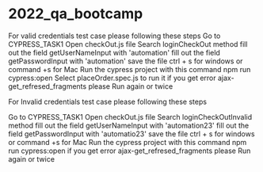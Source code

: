 # 2022_qa_bootcamp
For valid credentials test case please following these steps 
Go to CYPRESS_TASK1
Open checkOut.js file
Search loginCheckOut method 
fill out the field getUserNameInput with 'automation'
fill out the field getPasswordInput with 'automation'
save the file ctrl + s for windows or command +s for Mac 
Run the cypress project with this command npm run cypress:open
Select placeOrder.spec.js to run it
if you get error ajax-get_refresed_fragments please Run again or twice 

For Invalid credentials test case please following these steps 

Go to CYPRESS_TASK1
Open checkOut.js file
Search loginCheckOutInvalid method 
fill out the field getUserNameInput with 'automation23'
fill out the field getPasswordInput with 'automatio23'
save the file ctrl + s for windows or command +s for Mac 
Run the cypress project with this command npm run cypress:open 
if you get error ajax-get_refresed_fragments please Run again or twice 
